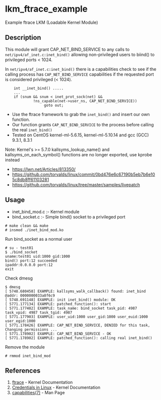 # lkm_ftrace_example
Example ftrace LKM (Loadable Kernel Module)

## Description
This module will grant CAP_NET_BIND_SERVICE to any calls to `net/ipv4/af_inet.c:inet_bind()` allowing non-privileged users to biind() to privileged ports < 1024.

In `net/ipv4/af_inet.c:inet_bind()` there is a capabilities check to see if the calling process has `CAP_NET_BIND_SERVICE` capabilities if the requested port is considered privileged (< 1024).
```
    int __inet_bind() .....
    ...
    if (snum && snum < inet_prot_sock(net) &&
             !ns_capable(net->user_ns, CAP_NET_BIND_SERVICE))
                  goto out;
```

 - Use the ftrace framework to grab the `inet_bind()` and insert our own function.
 - Our function grants `CAP_NET_BIND_SERVICE` to the process before calling the real `inet_bind()`
 - Tested on CentOS kernel-ml-5.6.15, kernel-ml-5.10.14 and gcc (GCC) 9.3.1, 8.3.1

Note: Kernel's >= 5.7.0 kallsyms_lookup_name() and kallsyms_on_each_symbol() functions are no longer exported, use kprobe instead
 * https://lwn.net/Articles/813350/
 * https://github.com/torvalds/linux/commit/0bd476e6c67190b5eb7b6e105c8db8ff61103281
 * https://github.com/torvalds/linux/tree/master/samples/livepatch

## Usage
- inet_bind_mod.c :- Kernel module
- bind_socket.c :- Simple bind() socket to a privileged port
```
# make clean && make
# insmod ./inet_bind_mod.ko
```

Run bind_socket as a normal user
```
# su - test01
$ ./bind_socket
uname:test01 uid:1000 gid:1000
bind() port:12 succeeded
ipaddr:0.0.0.0 port:12
exit
```

Check dmesg
```
$ dmesg
[ 5748.680458] EXAMPLE: kallsyms_walk_callback() found: inet_bind @addr: 0000000033a8f6c9
[ 5748.691148] EXAMPLE: init inet_bind() module: OK
[ 5771.177134] EXAMPLE: patched_function(): start
[ 5771.177482] EXAMPLE: task_name: bind_socket task_pid: 4987 task_vpid: 4987 task_tgid: 4987
[ 5771.177903] EXAMPLE: user_uid:1000 user_gid:1000 user_euid:1000 user_egid:1000
[ 5771.178426] EXAMPLE: CAP_NET_BIND_SERVICE, DENIED for this task, Changing permissions ...
[ 5771.178902] EXAMPLE: CAP_NET_BIND_SERVICE - OK
[ 5771.178902] EXAMPLE: patched_function(): calling real inet_bind()
```

Remove the module
```
# rmmod inet_bind_mod
```

## References
 1. [ftrace](https://www.kernel.org/doc/Documentation/trace/ftrace.txt) - Kernel Documentation
 2. [Credentials in Linux](https://www.kernel.org/doc/Documentation/security/credentials.txt) - Kernel Documentation
 3. [capabilities(7)](http://man7.org/linux/man-pages/man7/capabilities.7.html) - Man Page

